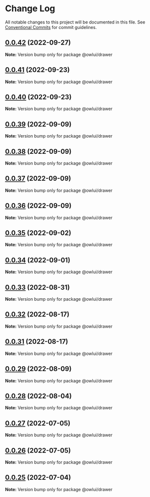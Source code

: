 # Change Log

All notable changes to this project will be documented in this file.
See [Conventional Commits](https://conventionalcommits.org) for commit guidelines.

## [0.0.42](https://github.com/EEBOS/owl-ui/compare/v0.0.41...v0.0.42) (2022-09-27)

**Note:** Version bump only for package @owlui/drawer





## [0.0.41](https://github.com/EEBOS/owl-ui/compare/v0.0.40...v0.0.41) (2022-09-23)

**Note:** Version bump only for package @owlui/drawer





## [0.0.40](https://github.com/EEBOS/owl-ui/compare/v0.0.39...v0.0.40) (2022-09-23)

**Note:** Version bump only for package @owlui/drawer





## [0.0.39](https://github.com/EEBOS/owl-ui/compare/v0.0.38...v0.0.39) (2022-09-09)

**Note:** Version bump only for package @owlui/drawer





## [0.0.38](https://github.com/EEBOS/owl-ui/compare/v0.0.37...v0.0.38) (2022-09-09)

**Note:** Version bump only for package @owlui/drawer





## [0.0.37](https://github.com/EEBOS/owl-ui/compare/v0.0.36...v0.0.37) (2022-09-09)

**Note:** Version bump only for package @owlui/drawer





## [0.0.36](https://github.com/EEBOS/owl-ui/compare/v0.0.35...v0.0.36) (2022-09-09)

**Note:** Version bump only for package @owlui/drawer





## [0.0.35](https://github.com/EEBOS/owl-ui/compare/v0.0.34...v0.0.35) (2022-09-02)

**Note:** Version bump only for package @owlui/drawer





## [0.0.34](https://github.com/EEBOS/owl-ui/compare/v0.0.33...v0.0.34) (2022-09-01)

**Note:** Version bump only for package @owlui/drawer





## [0.0.33](https://github.com/EEBOS/owl-ui/compare/v0.0.32...v0.0.33) (2022-08-31)

**Note:** Version bump only for package @owlui/drawer





## [0.0.32](https://github.com/EEBOS/owl-ui/compare/v0.0.31...v0.0.32) (2022-08-17)

**Note:** Version bump only for package @owlui/drawer





## [0.0.31](https://github.com/EEBOS/owl-ui/compare/v0.0.29...v0.0.31) (2022-08-17)

**Note:** Version bump only for package @owlui/drawer





## [0.0.29](https://github.com/EEBOS/owl-ui/compare/v0.0.28...v0.0.29) (2022-08-09)

**Note:** Version bump only for package @owlui/drawer





## [0.0.28](https://github.com/EEBOS/owl-ui/compare/v0.0.27...v0.0.28) (2022-08-04)

**Note:** Version bump only for package @owlui/drawer





## [0.0.27](https://github.com/EEBOS/owl-ui/compare/v0.0.26...v0.0.27) (2022-07-05)

**Note:** Version bump only for package @owlui/drawer





## [0.0.26](https://github.com/EEBOS/owl-ui/compare/v0.0.25...v0.0.26) (2022-07-05)

**Note:** Version bump only for package @owlui/drawer





## [0.0.25](https://github.com/EEBOS/owl-ui/compare/v0.0.24...v0.0.25) (2022-07-04)

**Note:** Version bump only for package @owlui/drawer
